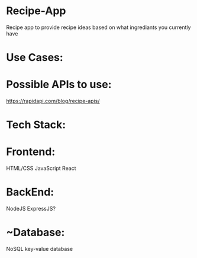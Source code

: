 # Recipe-App
Recipe app to provide recipe ideas based on what ingrediants you currently have

# Use Cases:



# Possible APIs to use:
https://rapidapi.com/blog/recipe-apis/

# Tech Stack:
# Frontend:
HTML/CSS
JavaScript
React

# BackEnd:
NodeJS
ExpressJS?

# ~Database:
NoSQL key-value database
